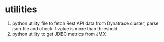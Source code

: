 # utilities
1. python utility file to fetch Rest API data from Dynatrace cluster, parse json file and check if value is more than threshold
2. python utility to get JDBC metrics from JMX
